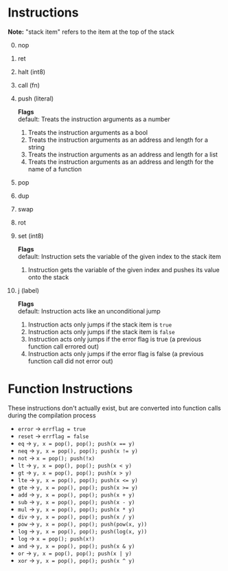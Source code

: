 # Instructions

**Note:** "stack item" refers to the item at the top of the stack

0. nop
1. ret
2. halt (int8)
3. call (fn)
4. push (literal)

    **Flags**<br>
    default: Treats the instruction arguments as a number
    1. Treats the instruction arguments as a bool
    2. Treats the instruction arguments as an address and length for a string
    3. Treats the instruction arguments as an address and length for a list
    4. Treats the instruction arguments as an address and length for the name of a function
5. pop
6. dup
7. swap
8. rot
9. set (int8)

    **Flags**<br>
    default: Instruction sets the variable of the given index to the stack item
    1. Instruction gets the variable of the given index and pushes its value onto the stack
10. j (label)

    **Flags**<br>
    default: Instruction acts like an unconditional jump
    1. Instruction acts only jumps if the stack item is `true`
    2. Instruction acts only jumps if the stack item is `false`
    3. Instruction acts only jumps if the error flag is true (a previous function call errored out)
    4. Instruction acts only jumps if the error flag is false (a previous function call did not error out)

# Function Instructions

These instructions don't actually exist, but are converted into function calls during the compilation process

* `error` -> `errflag = true`
* `reset` -> `errflag = false`
* `eq` -> `y, x = pop(), pop(); push(x == y)`
* `neq` -> `y, x = pop(), pop(); push(x != y)`
* `not` -> `x = pop(); push(!x)`
* `lt` -> `y, x = pop(), pop(); push(x < y)`
* `gt` -> `y, x = pop(), pop(); push(x > y)`
* `lte` -> `y, x = pop(), pop(); push(x <= y)`
* `gte` -> `y, x = pop(), pop(); push(x >= y)`
* `add` -> `y, x = pop(), pop(); push(x + y)`
* `sub` -> `y, x = pop(), pop(); push(x - y)`
* `mul` -> `y, x = pop(), pop(); push(x * y)`
* `div` -> `y, x = pop(), pop(); push(x / y)`
* `pow` -> `y, x = pop(), pop(); push(pow(x, y))`
* `log` -> `y, x = pop(), pop(); push(log(x, y))`
* `log` -> `x = pop(); push(x!)`
* `and` -> `y, x = pop(), pop(); push(x & y)`
* `or` -> `y, x = pop(), pop(); push(x | y)`
* `xor` -> `y, x = pop(), pop(); push(x ^ y)`
